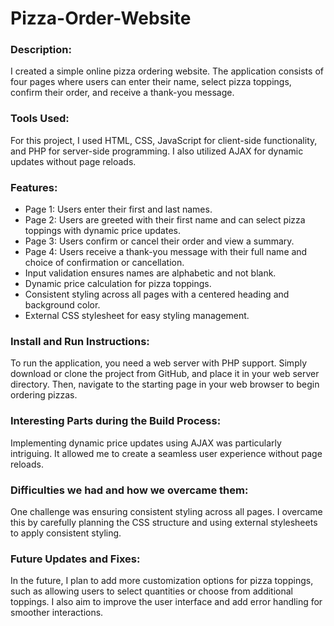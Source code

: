 # Pizza-Order-Website

### Description:
I created a simple online pizza ordering website. The application consists of four pages where users can enter their name, select pizza toppings, confirm their order, and receive a thank-you message.

### Tools Used:
For this project, I used HTML, CSS, JavaScript for client-side functionality, and PHP for server-side programming. I also utilized AJAX for dynamic updates without page reloads.

### Features:
- Page 1: Users enter their first and last names.
- Page 2: Users are greeted with their first name and can select pizza toppings with dynamic price updates.
- Page 3: Users confirm or cancel their order and view a summary.
- Page 4: Users receive a thank-you message with their full name and choice of confirmation or cancellation.
- Input validation ensures names are alphabetic and not blank.
- Dynamic price calculation for pizza toppings.
- Consistent styling across all pages with a centered heading and background color.
- External CSS stylesheet for easy styling management.

### Install and Run Instructions:
To run the application, you need a web server with PHP support. Simply download or clone the project from GitHub, and place it in your web server directory. Then, navigate to the starting page in your web browser to begin ordering pizzas.

### Interesting Parts during the Build Process:
Implementing dynamic price updates using AJAX was particularly intriguing. It allowed me to create a seamless user experience without page reloads.

### Difficulties we had and how we overcame them:
One challenge was ensuring consistent styling across all pages. I overcame this by carefully planning the CSS structure and using external stylesheets to apply consistent styling.

### Future Updates and Fixes:
In the future, I plan to add more customization options for pizza toppings, such as allowing users to select quantities or choose from additional toppings. I also aim to improve the user interface and add error handling for smoother interactions.
